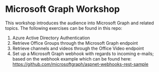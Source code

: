 # Microsoft Graph Workshop
This workshop introduces the audience into Microsoft Graph and related topics. The following exercises can be found in this repo:
1. Azure Active Directory Authentication
2. Retrieve Office Groups through the Microsoft Graph endpoint
3. Retrieve channels and videos through the Office Video endpoint
4. Set up a Microsoft Graph webhook with regards to incoming e-mails; based on the webhook example which can be found here:  https://github.com/microsoftgraph/aspnet-webhooks-rest-sample
